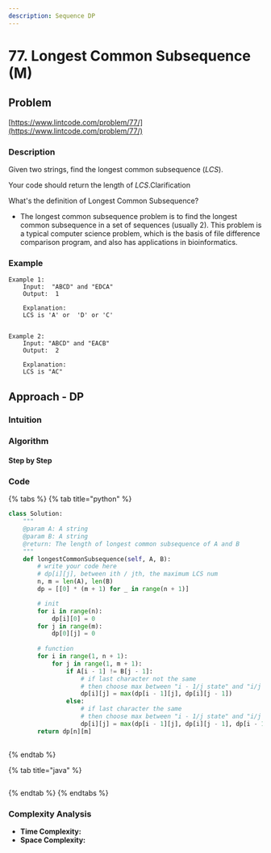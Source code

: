 ```yaml
---
description: Sequence DP
---
```


# 77. Longest Common Subsequence \(M\)

## Problem

[https://www.lintcode.com/problem/77/](https://www.lintcode.com/problem/77/)

### Description

Given two strings, find the longest common subsequence \(_LCS_\).

Your code should return the length of _LCS_.Clarification

What's the definition of Longest Common Subsequence?

* The longest common subsequence problem is to find the longest common subsequence in a set of sequences \(usually 2\). This problem is a typical computer science problem, which is the basis of file difference comparison program, and also has applications in bioinformatics.

### Example

```text
Example 1:
	Input:  "ABCD" and "EDCA"
	Output:  1
	
	Explanation:
	LCS is 'A' or  'D' or 'C'


Example 2:
	Input: "ABCD" and "EACB"
	Output:  2
	
	Explanation: 
	LCS is "AC"
```

## Approach - DP

### Intuition

### Algorithm

#### Step by Step

### Code

{% tabs %}
{% tab title="python" %}
```python
class Solution:
    """
    @param A: A string
    @param B: A string
    @return: The length of longest common subsequence of A and B
    """
    def longestCommonSubsequence(self, A, B):
        # write your code here
        # dp[i][j], between ith / jth, the maximum LCS num 
        n, m = len(A), len(B)
        dp = [[0] * (m + 1) for _ in range(n + 1)]

        # init
        for i in range(n):
            dp[i][0] = 0
        for j in range(m):
            dp[0][j] = 0
        
        # function
        for i in range(1, n + 1):
            for j in range(1, m + 1):
                if A[i - 1] != B[j - 1]:
                    # if last character not the same
                    # then choose max between "i - 1/j state" and "i/j - 1" state
                    dp[i][j] = max(dp[i - 1][j], dp[i][j - 1])
                else:
                    # if last character the same
                    # then choose max between "i - 1/j state" and "i/j - 1 state" and "i - 1/j - 1 state + 1"
                    dp[i][j] = max(dp[i - 1][j], dp[i][j - 1], dp[i - 1][j - 1] + 1)
        return dp[n][m]
        


```
{% endtab %}

{% tab title="java" %}
```

```
{% endtab %}
{% endtabs %}

### Complexity Analysis

* **Time Complexity:**
* **Space Complexity:**

